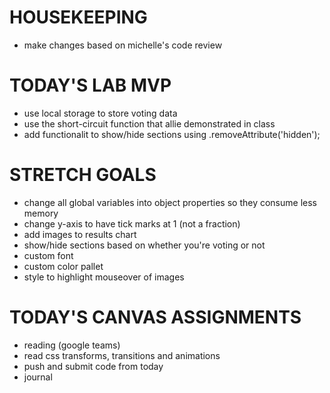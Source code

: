 # HOUSEKEEPING
- make changes based on michelle's code review

# TODAY'S LAB MVP
- use local storage to store voting data
- use the short-circuit function that allie demonstrated in class
- add functionalit to show/hide sections using .removeAttribute('hidden');

# STRETCH GOALS
- change all global variables into object properties so they consume less memory
- change y-axis to have tick marks at 1 (not a fraction)
- add images to results chart
- show/hide sections based on whether you're voting or not
- custom font
- custom color pallet
- style to highlight mouseover of images

# TODAY'S CANVAS ASSIGNMENTS
- reading (google teams)
- read css transforms, transitions and animations
- push and submit code from today
- journal